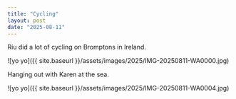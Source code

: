 ```yaml
---
title: "Cycling"
layout: post
date: "2025-08-11"
---
```


Riu did a lot of cycling on Bromptons in Ireland.

![yo yo]({{ site.baseurl }}/assets/images/2025/IMG-20250811-WA0000.jpg)

Hanging out with Karen at the sea.

![yo yo]({{ site.baseurl }}/assets/images/2025/IMG-20250811-WA0004.jpg)
